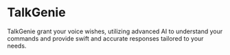 # TalkGenie
TalkGenie grant your voice wishes, utilizing advanced AI to understand your commands and provide swift and accurate responses tailored to your needs.
